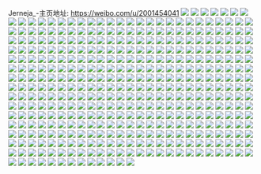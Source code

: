 Jerneja_-主页地址: https://weibo.com/u/2001454041 
![](https://wx4.sinaimg.cn/mw2000/774bc3d9ly1h9f8tj10oyj23402c0kjn.jpg) 
![](https://wx4.sinaimg.cn/mw2000/774bc3d9ly1h9f8tzuk3oj23402c04qs.jpg) 
![](https://wx4.sinaimg.cn/mw2000/774bc3d9ly1h9f8ua0pnjj23402c0qv7.jpg) 
![](https://wx4.sinaimg.cn/mw2000/774bc3d9ly1h9f8tk0y53j212b15stt7.jpg) 
![](https://wx4.sinaimg.cn/mw2000/774bc3d9ly1h9f8w04ovdj213k0t9ah8.jpg) 
![](https://wx4.sinaimg.cn/mw2000/774bc3d9ly1h9f8tp285xj23402c0qv8.jpg) 
![](https://wx4.sinaimg.cn/mw2000/774bc3d9ly1h9f8tufckfj23402c0npe.jpg) 
![](https://wx4.sinaimg.cn/mw2000/774bc3d9ly1h9f8tjkdthj214n0wyas1.jpg) 
![](https://wx4.sinaimg.cn/mw2000/774bc3d9ly1h9f8xfj6clj21js2hl1ky.jpg) 
![](https://wx4.sinaimg.cn/mw2000/774bc3d9ly1h9bty1z6tmj20zk0k0dlw.jpg) 
![](https://wx4.sinaimg.cn/mw2000/774bc3d9ly1h81aei0znbj20k00f0dhd.jpg) 
![](https://wx4.sinaimg.cn/mw2000/774bc3d9ly1h7z1i9858kj22dr36cqpk.jpg) 
![](https://wx4.sinaimg.cn/mw2000/774bc3d9ly1h7iv5nz5vnj22d929lkjl.jpg) 
![](https://wx4.sinaimg.cn/mw2000/774bc3d9ly1h7iv5p2edej22dc2dk4qq.jpg) 
![](https://wx4.sinaimg.cn/mw2000/774bc3d9ly1h7iv7j9u90j21hc0u0qk5.jpg) 
![](https://wx4.sinaimg.cn/mw2000/774bc3d9ly1h6qokzy150j20lg0ewq32.jpg) 
![](https://wx4.sinaimg.cn/mw2000/774bc3d9ly1h6qola7tqhj20tw19g769.jpg) 
![](https://wx4.sinaimg.cn/mw2000/774bc3d9ly1h6r52q4kakj20zk0k0tdk.jpg) 
![](https://wx4.sinaimg.cn/mw2000/774bc3d9ly1h5vofhxn45j20wi17ctgp.jpg) 
![](https://wx4.sinaimg.cn/mw2000/774bc3d9ly1h5vofhkfxkj20wi17c7fb.jpg) 
![](https://wx4.sinaimg.cn/mw2000/774bc3d9ly1h4lr8374vbj22ps1j0aur.jpg) 
![](https://wx4.sinaimg.cn/mw2000/774bc3d9ly1h49secj7o8j22c03404qq.jpg) 
![](https://wx4.sinaimg.cn/mw2000/774bc3d9ly1h49sept05jj212r0o2dq5.jpg) 
![](https://wx4.sinaimg.cn/mw2000/774bc3d9ly1h49seo8ofcj23401udx6q.jpg) 
![](https://wx4.sinaimg.cn/mw2000/774bc3d9ly1h3ph5hc8foj20u00xrq96.jpg) 
![](https://wx4.sinaimg.cn/mw2000/774bc3d9ly1h3ph5f4j93j21400u0ahc.jpg) 
![](https://wx4.sinaimg.cn/mw2000/774bc3d9ly1h37teo6pf0j22c02c0x6r.jpg) 
![](https://wx4.sinaimg.cn/mw2000/774bc3d9ly1h37tep57l5j22c0340x6q.jpg) 
![](https://wx4.sinaimg.cn/mw2000/774bc3d9ly1h37temr6w7j22c03407wj.jpg) 
![](https://wx4.sinaimg.cn/mw2000/774bc3d9ly1h31agnrh8qj20mi0prdpj.jpg) 
![](https://wx4.sinaimg.cn/mw2000/774bc3d9ly1h31agj18aqj20v60qctlh.jpg) 
![](https://wx4.sinaimg.cn/mw2000/774bc3d9ly1h31agsb6rhj20mb0qkaj0.jpg) 
![](https://wx4.sinaimg.cn/mw2000/774bc3d9ly1h2s27mzmsvj21390u010m.jpg) 
![](https://wx4.sinaimg.cn/mw2000/774bc3d9ly1h2s27luhvvj20u01hbdvx.jpg) 
![](https://wx4.sinaimg.cn/mw2000/774bc3d9ly1h2kwjk1koij21hc0u0qm5.jpg) 
![](https://wx4.sinaimg.cn/mw2000/774bc3d9ly1h2kwjiwin3j23342bchdu.jpg) 
![](https://wx4.sinaimg.cn/mw2000/774bc3d9ly1h2gyon82jcj20u01sydk0.jpg) 
![](https://wx4.sinaimg.cn/mw2000/774bc3d9ly1h2f75w0asxj220d1fpe3f.jpg) 
![](https://wx4.sinaimg.cn/mw2000/774bc3d9ly1h273g79bskj21400u0wl1.jpg) 
![](https://wx4.sinaimg.cn/mw2000/774bc3d9ly1h273g8ejvhj21400u0aip.jpg) 
![](https://wx4.sinaimg.cn/mw2000/774bc3d9ly1h26slb6hsoj22c0340hdw.jpg) 
![](https://wx4.sinaimg.cn/mw2000/774bc3d9ly1h26slef6h5j22c0340x6p.jpg) 
![](https://wx4.sinaimg.cn/mw2000/774bc3d9ly1h21xe7l46kj21400u0aha.jpg) 
![](https://wx4.sinaimg.cn/mw2000/774bc3d9ly1h21xe71g0gj20u0140n3l.jpg) 
![](https://wx4.sinaimg.cn/mw2000/774bc3d9ly1h1vm5angjij211q0z8wu2.jpg) 
![](https://wx4.sinaimg.cn/mw2000/774bc3d9ly1h1vm5mabmsj23402c0hdv.jpg) 
![](https://wx4.sinaimg.cn/mw2000/774bc3d9ly1h1vm5b8dwkj20j00qhq7e.jpg) 
![](https://wx4.sinaimg.cn/mw2000/774bc3d9ly1h1s45gfl7tj21400u0tgi.jpg) 
![](https://wx4.sinaimg.cn/mw2000/774bc3d9ly1h1s45f8p4zj21400u0ai2.jpg) 
![](https://wx4.sinaimg.cn/mw2000/774bc3d9ly1h1s45c39czj20u0140tif.jpg) 
![](https://wx4.sinaimg.cn/mw2000/774bc3d9ly1h1s45dnlobj20u00wmjzy.jpg) 
![](https://wx4.sinaimg.cn/mw2000/774bc3d9ly1h1s4b4myhbj20u0140wmv.jpg) 
![](https://wx4.sinaimg.cn/mw2000/774bc3d9ly1h1s45xny11j21400u0dok.jpg) 
![](https://wx4.sinaimg.cn/mw2000/774bc3d9ly1h1s49nulmej21400u047a.jpg) 
![](https://wx4.sinaimg.cn/mw2000/774bc3d9ly1h1knl5b3jcj23402c0npe.jpg) 
![](https://wx4.sinaimg.cn/mw2000/774bc3d9ly1h1knl7yba2j23402c0e84.jpg) 
![](https://wx4.sinaimg.cn/mw2000/774bc3d9ly1h1knkzap2pj23402c0b2b.jpg) 
![](https://wx4.sinaimg.cn/mw2000/774bc3d9ly1h1knlbogmgj23402c07wi.jpg) 
![](https://wx4.sinaimg.cn/mw2000/774bc3d9ly1h1knl3fmaxj23402c0npf.jpg) 
![](https://wx4.sinaimg.cn/mw2000/774bc3d9ly1h1knl1bt90j22c02c01ky.jpg) 
![](https://wx4.sinaimg.cn/mw2000/774bc3d9ly1h1knkubyydj22c03404qq.jpg) 
![](https://wx4.sinaimg.cn/mw2000/774bc3d9ly1h1bvj7o3uuj212q10ttla.jpg) 
![](https://wx4.sinaimg.cn/mw2000/774bc3d9ly1h1bvjzjn77j22c03401ky.jpg) 
![](https://wx4.sinaimg.cn/mw2000/774bc3d9ly1h18ib4gy2vj22c03404qr.jpg) 
![](https://wx4.sinaimg.cn/mw2000/774bc3d9ly1h18iawesuoj23402c01l0.jpg) 
![](https://wx4.sinaimg.cn/mw2000/774bc3d9ly1h18ib8v2apj23402c04qr.jpg) 
![](https://wx4.sinaimg.cn/mw2000/774bc3d9ly1h18ib72dxaj22c0340b2a.jpg) 
![](https://wx4.sinaimg.cn/mw2000/774bc3d9ly1h18ib0vqe6j20tz0miap0.jpg) 
![](https://wx4.sinaimg.cn/mw2000/774bc3d9ly1h14ge4r3bcj22c0340qv6.jpg) 
![](https://wx4.sinaimg.cn/mw2000/774bc3d9ly1h14ge3s9sfj20u0140an6.jpg) 
![](https://wx4.sinaimg.cn/mw2000/774bc3d9ly1h0z1grtvpzj20u01400tt.jpg) 
![](https://wx4.sinaimg.cn/mw2000/774bc3d9ly1h0wq74ac6wj23402c0u0z.jpg) 
![](https://wx4.sinaimg.cn/mw2000/774bc3d9ly1h0wq7f8f3dj23402c0u10.jpg) 
![](https://wx4.sinaimg.cn/mw2000/774bc3d9ly1h0wq750elfj23402c0b29.jpg) 
![](https://wx4.sinaimg.cn/mw2000/774bc3d9ly1h0wq75nuwnj23402c07wh.jpg) 
![](https://wx4.sinaimg.cn/mw2000/774bc3d9ly1h0glfj94zyj20u40r20x0.jpg) 
![](https://wx4.sinaimg.cn/mw2000/774bc3d9ly1h0glgnolsmj20si0qhjv0.jpg) 
![](https://wx4.sinaimg.cn/mw2000/774bc3d9ly1h0glfjwwazj20u0140dmc.jpg) 
![](https://wx4.sinaimg.cn/mw2000/774bc3d9ly1h0c0pufq53j20tz0mi77b.jpg) 
![](https://wx4.sinaimg.cn/mw2000/774bc3d9ly1h09fgvbr61j23402c0x6p.jpg) 
![](https://wx4.sinaimg.cn/mw2000/774bc3d9ly1h09fki2k6hj213u0qvk3z.jpg) 
![](https://wx4.sinaimg.cn/mw2000/774bc3d9ly1h09fh1i45gj21hc0u0wrr.jpg) 
![](https://wx4.sinaimg.cn/mw2000/774bc3d9ly1h02pe2zpb2j213u0s6tff.jpg) 
![](https://wx4.sinaimg.cn/mw2000/774bc3d9ly1gzpiqciiffj22wm26g1kz.jpg) 
![](https://wx4.sinaimg.cn/mw2000/774bc3d9ly1gzpiqbdlbuj23402c01l0.jpg) 
![](https://wx4.sinaimg.cn/mw2000/774bc3d9ly1gzlkb3y6npj22c0391hdv.jpg) 
![](https://wx4.sinaimg.cn/mw2000/774bc3d9ly1gzk7atwnrdj20u0140dn1.jpg) 
![](https://wx4.sinaimg.cn/mw2000/774bc3d9ly1gzk7arv3zaj20u01407c1.jpg) 
![](https://wx4.sinaimg.cn/mw2000/774bc3d9ly1gzk7apj8ukj20u0140dox.jpg) 
![](https://wx4.sinaimg.cn/mw2000/774bc3d9ly1gz2yh25x2oj21901o01ad.jpg) 
![](https://wx4.sinaimg.cn/mw2000/774bc3d9ly1gyts6zo007j20u013yjyg.jpg) 
![](https://wx4.sinaimg.cn/mw2000/774bc3d9ly1gyts78nesxj20u00zvwjl.jpg) 
![](https://wx4.sinaimg.cn/mw2000/774bc3d9ly1gyp3h5ntk5j20zq0zjqkg.jpg) 
![](https://wx4.sinaimg.cn/mw2000/774bc3d9ly1gyp3h537e9j22c035xb2b.jpg) 
![](https://wx4.sinaimg.cn/mw2000/774bc3d9ly1gygt57b13tj23402c0hdw.jpg) 
![](https://wx4.sinaimg.cn/mw2000/774bc3d9ly1gygt4zs9asj23402c0x6r.jpg) 
![](https://wx4.sinaimg.cn/mw2000/774bc3d9ly1gygvq6suzhj22c0340b2c.jpg) 
![](https://wx4.sinaimg.cn/mw2000/774bc3d9ly1gygvqppvh2j20zk0k0wnb.jpg) 
![](https://wx4.sinaimg.cn/mw2000/774bc3d9ly1gygvp73isyj224o2bze82.jpg) 
![](https://wx4.sinaimg.cn/mw2000/774bc3d9ly1gygvqogaegj23402c0npg.jpg) 
![](https://wx4.sinaimg.cn/mw2000/774bc3d9ly1gygw1yk20fj22bk35s7wj.jpg) 
![](https://wx4.sinaimg.cn/mw2000/774bc3d9ly1gygw2361gdj23402c01ky.jpg) 
![](https://wx4.sinaimg.cn/mw2000/774bc3d9ly1gygw29abygj23402c07wi.jpg) 
![](https://wx4.sinaimg.cn/mw2000/774bc3d9ly1gycc7g1ocpj20tx0ti13v.jpg) 
![](https://wx4.sinaimg.cn/mw2000/774bc3d9ly1gycc7j9k2uj22702chqv6.jpg) 
![](https://wx4.sinaimg.cn/mw2000/774bc3d9ly1gycc7njoqij23402c0hdv.jpg) 
![](https://wx4.sinaimg.cn/mw2000/774bc3d9ly1gycc7vlsd6j23402c0b2b.jpg) 
![](https://wx4.sinaimg.cn/mw2000/774bc3d9ly1gycc81e94dj23402c0qv8.jpg) 
![](https://wx4.sinaimg.cn/mw2000/774bc3d9ly1gycc8hrc0mj23402c01ky.jpg) 
![](https://wx4.sinaimg.cn/mw2000/774bc3d9ly1gy48l55b28j23402c0qv6.jpg) 
![](https://wx4.sinaimg.cn/mw2000/774bc3d9ly1gy48l6vhvsj23402c04qr.jpg) 
![](https://wx4.sinaimg.cn/mw2000/774bc3d9ly1gy48l8cwmsj23402c0hdv.jpg) 
![](https://wx4.sinaimg.cn/mw2000/774bc3d9ly1gy48ovk3r2j23402c0x6q.jpg) 
![](https://wx4.sinaimg.cn/mw2000/774bc3d9ly1gy48l3wvc0j22c0340b2e.jpg) 
![](https://wx4.sinaimg.cn/mw2000/774bc3d9ly1gy48njapgmj23402c01kz.jpg) 
![](https://wx4.sinaimg.cn/mw2000/774bc3d9ly1gy48nfpx44j22531lx4qp.jpg) 
![](https://wx4.sinaimg.cn/mw2000/774bc3d9ly1gy48l2270jj23402c04qu.jpg) 
![](https://wx4.sinaimg.cn/mw2000/774bc3d9ly1gxw7l4zuuwj21400u07a3.jpg) 
![](https://wx4.sinaimg.cn/mw2000/774bc3d9ly1gxw7l5tmycj21400u0qc3.jpg) 
![](https://wx4.sinaimg.cn/mw2000/774bc3d9ly1gxw7l4kdq7j21400u0gsa.jpg) 
![](https://wx4.sinaimg.cn/mw2000/774bc3d9ly1gxw7tg3812j21400u0jzi.jpg) 
![](https://wx4.sinaimg.cn/mw2000/774bc3d9ly1gxtj32u5ahj212k0u0789.jpg) 
![](https://wx4.sinaimg.cn/mw2000/774bc3d9ly1gxtj32l74uj211o0n3juh.jpg) 
![](https://wx4.sinaimg.cn/mw2000/774bc3d9ly1gxp93f6zgjj21g31m2ngk.jpg) 
![](https://wx4.sinaimg.cn/mw2000/774bc3d9ly1gxetmz1w02j212n0u0ai7.jpg) 
![](https://wx4.sinaimg.cn/mw2000/774bc3d9ly1gxetq0kn39j20u00x4q8w.jpg) 
![](https://wx4.sinaimg.cn/mw2000/774bc3d9ly1gxef3e5rwkj20u00ykjyc.jpg) 
![](https://wx4.sinaimg.cn/mw2000/774bc3d9ly1gxef3c6nepj21hd0u0n4z.jpg) 
![](https://wx4.sinaimg.cn/mw2000/774bc3d9ly1gxef5kndz6j21400u0jwe.jpg) 
![](https://wx4.sinaimg.cn/mw2000/774bc3d9ly1gxef5k1p2kj21400u00xx.jpg) 
![](https://wx4.sinaimg.cn/mw2000/774bc3d9ly1gxdkvpwj11j23402c0hdu.jpg) 
![](https://wx4.sinaimg.cn/mw2000/774bc3d9ly1gxdl5gru39j21p711k16b.jpg) 
![](https://wx4.sinaimg.cn/mw2000/774bc3d9ly1gxdl5lbswzj21jd0zlnad.jpg) 
![](https://wx4.sinaimg.cn/mw2000/774bc3d9ly1gxdkte4c2zj211113cq8x.jpg) 
![](https://wx4.sinaimg.cn/mw2000/774bc3d9ly1gxdktebxb6j20ty0fu0ud.jpg) 
![](https://wx4.sinaimg.cn/mw2000/774bc3d9ly1gxdl1pi2s3j20iq0fnach.jpg) 
![](https://wx4.sinaimg.cn/mw2000/774bc3d9ly1gxch1s942ij226c2h5b2a.jpg) 
![](https://wx4.sinaimg.cn/mw2000/774bc3d9ly1gwzmmkv0b0j23402c0kjn.jpg) 
![](https://wx4.sinaimg.cn/mw2000/774bc3d9ly1gwzmms63j1j23402c01l0.jpg) 
![](https://wx4.sinaimg.cn/mw2000/774bc3d9ly1gwzmjbbdjwj22dc1s74qp.jpg) 
![](https://wx4.sinaimg.cn/mw2000/774bc3d9ly1gwzmjceatsj226l1qt1kx.jpg) 
![](https://wx4.sinaimg.cn/mw2000/774bc3d9ly1gwo53c2qhlj20fl0jpaeg.jpg) 
![](https://wx4.sinaimg.cn/mw2000/774bc3d9ly1gwo53fs8s7j22c03401kz.jpg) 
![](https://wx4.sinaimg.cn/mw2000/774bc3d9ly1gwo54v9ehsj213u0s1ai6.jpg) 
![](https://wx4.sinaimg.cn/mw2000/774bc3d9ly1gwo56wujx5j20se0pywm6.jpg) 
![](https://wx4.sinaimg.cn/mw2000/774bc3d9ly1gw8smj1ykjj23402c0kjm.jpg) 
![](https://wx4.sinaimg.cn/mw2000/774bc3d9ly1gw8smfu0v5j23402c0u0y.jpg) 
![](https://wx4.sinaimg.cn/mw2000/774bc3d9ly1gw5fxjzp7jj23402c07wk.jpg) 
![](https://wx4.sinaimg.cn/mw2000/774bc3d9ly1gw5g2nedndj20vs0ti14b.jpg) 
![](https://wx4.sinaimg.cn/mw2000/774bc3d9ly1gw5fxgl12fj23402c0e83.jpg) 
![](https://wx4.sinaimg.cn/mw2000/774bc3d9ly1gw5g37yjo7j23402c0x6r.jpg) 
![](https://wx4.sinaimg.cn/mw2000/774bc3d9ly1gw4hz8e1zrj21400u0qcx.jpg) 
![](https://wx4.sinaimg.cn/mw2000/774bc3d9ly1gw4hz67ejqj21400u012f.jpg) 
![](https://wx4.sinaimg.cn/mw2000/774bc3d9ly1gw4hzvba3ij20ux0u047i.jpg) 
![](https://wx4.sinaimg.cn/mw2000/774bc3d9ly1gw4hz6soyvj20u00u0adx.jpg) 
![](https://wx4.sinaimg.cn/mw2000/774bc3d9ly1gw2cppe3bdj23402c0hdv.jpg) 
![](https://wx4.sinaimg.cn/mw2000/002brTCNly1gvgc53jnftj61400u047402.jpg) 
![](https://wx4.sinaimg.cn/mw2000/002brTCNly1gvgc5403hkj61400u07ej02.jpg) 
![](https://wx4.sinaimg.cn/mw2000/002brTCNly1gvgc5vugdjj61400u0gzs02.jpg) 
![](https://wx4.sinaimg.cn/mw2000/002brTCNly1gvgcb54jc4j60u01szdku02.jpg) 
![](https://wx4.sinaimg.cn/mw2000/002brTCNly1gvgcbawkb9j60u01sz42u02.jpg) 
![](https://wx4.sinaimg.cn/mw2000/002brTCNly1gvdxlkhz3rj60u062au0x02.jpg) 
![](https://wx4.sinaimg.cn/mw2000/002brTCNly1gvdxo9yqrej60zk0k0gq302.jpg) 
![](https://wx4.sinaimg.cn/mw2000/002brTCNly1gv2ckll57jj61hc0u07h502.jpg) 
![](https://wx4.sinaimg.cn/mw2000/002brTCNly1gv2cklzz6qj61hc0u0k5702.jpg) 
![](https://wx4.sinaimg.cn/mw2000/774bc3d9ly1gv03z5ow10j211f0u0n5l.jpg) 
![](https://wx4.sinaimg.cn/mw2000/002brTCNly1gv03z2kf18j60yf0u049p02.jpg) 
![](https://wx4.sinaimg.cn/mw2000/002brTCNly1gv03z463daj60fd0ek40p02.jpg) 
![](https://wx4.sinaimg.cn/mw2000/002brTCNly1gv03yzlfjfj60l00fztby02.jpg) 
![](https://wx4.sinaimg.cn/mw2000/002brTCNly1guob49otx3j619n0u0gu402.jpg) 
![](https://wx4.sinaimg.cn/mw2000/002brTCNly1gubjigs80zj60u01wkn9502.jpg) 
![](https://wx4.sinaimg.cn/mw2000/002brTCNly1gubjiic9k4j60u017yqc902.jpg) 
![](https://wx4.sinaimg.cn/mw2000/002brTCNly1gtt0r2eg7dj61400u0qal02.jpg) 
![](https://wx4.sinaimg.cn/mw2000/002brTCNly1gtt0rw5qnzj60u00qqmyp02.jpg) 
![](https://wx4.sinaimg.cn/mw2000/002brTCNly1gtpzntt3wdj60u00u0qfp02.jpg) 
![](https://wx4.sinaimg.cn/mw2000/002brTCNly1gtm6f65ocmj61400u0tg902.jpg) 
![](https://wx4.sinaimg.cn/mw2000/002brTCNly1gtm6qaegmmj60er0g9q4902.jpg) 
![](https://wx4.sinaimg.cn/mw2000/002brTCNly1gtm6mf8wykj60u01407ad02.jpg) 
![](https://wx4.sinaimg.cn/mw2000/774bc3d9ly1gtbqplwv7zj213y0u0wod.jpg) 
![](https://wx4.sinaimg.cn/mw2000/774bc3d9ly1gtbqpkjoboj213y0u0k0g.jpg) 
![](https://wx4.sinaimg.cn/mw2000/774bc3d9ly1gtbqpmpryuj21400u07bd.jpg) 
![](https://wx4.sinaimg.cn/mw2000/774bc3d9ly1gtbqpngo1tj20u0140dm3.jpg) 
![](https://wx4.sinaimg.cn/mw2000/774bc3d9ly1gtbqqm501vj20u0140tf5.jpg) 
![](https://wx4.sinaimg.cn/mw2000/774bc3d9ly1gtbqtulgarj21400u0469.jpg) 
![](https://wx4.sinaimg.cn/mw2000/774bc3d9ly1gswqj17v0pj21hc0u0aie.jpg) 
![](https://wx4.sinaimg.cn/mw2000/774bc3d9ly1gsvoewe71ej213v0u0ter.jpg) 
![](https://wx4.sinaimg.cn/mw2000/774bc3d9ly1gsuivjfxtbj20u0140jxi.jpg) 
![](https://wx4.sinaimg.cn/mw2000/774bc3d9ly1gsuivjqezwj20u112k7bu.jpg) 
![](https://wx4.sinaimg.cn/mw2000/774bc3d9ly1gsuivk03zuj21400u00zp.jpg) 
![](https://wx4.sinaimg.cn/mw2000/774bc3d9ly1gsuivkjay4j20u013yjyp.jpg) 
![](https://wx4.sinaimg.cn/mw2000/774bc3d9ly1gsuivj5twij20u013ytgm.jpg) 
![](https://wx4.sinaimg.cn/mw2000/774bc3d9ly1gsuiwug4jyj21400u0wil.jpg) 
![](https://wx4.sinaimg.cn/mw2000/002brTCNly1gsuivkznw0j61hc0u0gvr02.jpg) 
![](https://wx4.sinaimg.cn/mw2000/774bc3d9ly1gsuivlhlk0j21hc0u07dw.jpg) 
![](https://wx4.sinaimg.cn/mw2000/774bc3d9ly1gsuixab0ehj20u00u0784.jpg) 
![](https://wx4.sinaimg.cn/mw2000/774bc3d9ly1gsf5jldmpij20u01407e0.jpg) 
![](https://wx4.sinaimg.cn/mw2000/774bc3d9ly1gsf5jkssi8j20u0140n70.jpg) 
![](https://wx4.sinaimg.cn/mw2000/774bc3d9ly1gsddkpmuj2j213y0u0qdh.jpg) 
![](https://wx4.sinaimg.cn/mw2000/774bc3d9ly1gsddqxq71zj213y0u0dpb.jpg) 
![](https://wx4.sinaimg.cn/mw2000/774bc3d9ly1gsddkshiyzj21400u04bf.jpg) 
![](https://wx4.sinaimg.cn/mw2000/002brTCNly1gsddkpwabtj613y0u0ajd02.jpg) 
![](https://wx4.sinaimg.cn/mw2000/774bc3d9ly1gsddkq7byjj213y0u0n7d.jpg) 
![](https://wx4.sinaimg.cn/mw2000/774bc3d9ly1gsddkqquhkj21400u0q87.jpg) 
![](https://wx4.sinaimg.cn/mw2000/002brTCNly1gs6e11j280j61ai0u04a302.jpg) 
![](https://wx4.sinaimg.cn/mw2000/774bc3d9ly1gs57o5b5b4j21400u0gts.jpg) 
![](https://wx4.sinaimg.cn/mw2000/774bc3d9ly1gs57o664jhj21400u010m.jpg) 
![](https://wx4.sinaimg.cn/mw2000/774bc3d9ly1gs57o6i8ffj21700u0tfi.jpg) 
![](https://wx4.sinaimg.cn/mw2000/774bc3d9ly1grx6p1ikjwj213y0u047a.jpg) 
![](https://wx4.sinaimg.cn/mw2000/774bc3d9ly1grx6p2p718j21400u0128.jpg) 
![](https://wx4.sinaimg.cn/mw2000/774bc3d9ly1grx6p289bqj21400u00zu.jpg) 
![](https://wx4.sinaimg.cn/mw2000/774bc3d9ly1grq5b8qbjvj20u01400z7.jpg) 
![](https://wx4.sinaimg.cn/mw2000/774bc3d9ly1gri2w63oocj21400u0jz4.jpg) 
![](https://wx4.sinaimg.cn/mw2000/774bc3d9ly1gri371idsyj21400u0k35.jpg) 
![](https://wx4.sinaimg.cn/mw2000/774bc3d9ly1gri325u6tlj21400u0q83.jpg) 
![](https://wx4.sinaimg.cn/mw2000/774bc3d9ly1gri38eu9hfj21400u0gs6.jpg) 
![](https://wx4.sinaimg.cn/mw2000/774bc3d9ly1grgwpz9zl8j20u00u0thl.jpg) 
![](https://wx4.sinaimg.cn/mw2000/002brTCNly1grgwqbsmsfj60u01sz1l302.jpg) 
![](https://wx4.sinaimg.cn/mw2000/774bc3d9ly1grgwq5rmqcj20u01sz1l3.jpg) 
![](https://wx4.sinaimg.cn/mw2000/774bc3d9ly1grgwpzmdptj20c109idgx.jpg) 
![](https://wx4.sinaimg.cn/mw2000/774bc3d9ly1grgwpy6tytj21400u04ek.jpg) 
![](https://wx4.sinaimg.cn/mw2000/774bc3d9ly1gr47us3fzpj23402c07wh.jpg) 
![](https://wx4.sinaimg.cn/mw2000/774bc3d9ly1gr47uqrw1vj23402c0apy.jpg) 
![](https://wx4.sinaimg.cn/mw2000/774bc3d9ly1gr47zeydc4j23402c07wh.jpg) 
![](https://wx4.sinaimg.cn/mw2000/774bc3d9ly1gr1c88a42bj22c03407wi.jpg) 
![](https://wx4.sinaimg.cn/mw2000/774bc3d9ly1gr1c8whi53j20uf0xgdo4.jpg) 
![](https://wx4.sinaimg.cn/mw2000/002brTCNly1gr1ccjzxd0j60u00t8nl002.jpg) 
![](https://wx4.sinaimg.cn/mw2000/774bc3d9ly1gqrcm6sndsj23402c0hdt.jpg) 
![](https://wx4.sinaimg.cn/mw2000/774bc3d9ly1gqfuomqn9nj22yo1o0hdu.jpg) 
![](https://wx4.sinaimg.cn/mw2000/774bc3d9ly1gqfuolqyj9j22yo1o0hdu.jpg) 
![](https://wx4.sinaimg.cn/mw2000/774bc3d9ly1gq7ucg7a4xj21400u0gtw.jpg) 
![](https://wx4.sinaimg.cn/mw2000/774bc3d9ly1gq7uche4okj21400u0wl2.jpg) 
![](https://wx4.sinaimg.cn/mw2000/774bc3d9ly1gq7ucgkrcnj21400u0gtl.jpg) 
![](https://wx4.sinaimg.cn/mw2000/774bc3d9ly1gq5lo9atzqj22ds1sghdt.jpg) 
![](https://wx4.sinaimg.cn/mw2000/774bc3d9ly1gq5loagoj2j23402c0199.jpg) 
![](https://wx4.sinaimg.cn/mw2000/774bc3d9ly1gq5lo5747pj20u00u0mzr.jpg) 
![](https://wx4.sinaimg.cn/mw2000/774bc3d9ly1gq5lo7d62bj22c02c07wh.jpg) 
![](https://wx4.sinaimg.cn/mw2000/774bc3d9ly1gq5lof8ehyj22c02c0h6s.jpg) 
![](https://wx4.sinaimg.cn/mw2000/774bc3d9ly1gq5lohbtv5j22c01gme81.jpg) 
![](https://wx4.sinaimg.cn/mw2000/774bc3d9ly1gq1jju4cdlj22yo1o0e81.jpg) 
![](https://wx4.sinaimg.cn/mw2000/774bc3d9ly1gq1jjus5oxj22yo1o07wh.jpg) 
![](https://wx4.sinaimg.cn/mw2000/774bc3d9ly1gq1jk2q9maj22yo1o0e81.jpg) 
![](https://wx4.sinaimg.cn/mw2000/774bc3d9ly1gpo95nbitxj23402c0qv6.jpg) 
![](https://wx4.sinaimg.cn/mw2000/774bc3d9ly1gpo95t1eqgj23402c04pc.jpg) 
![](https://wx4.sinaimg.cn/mw2000/774bc3d9ly1gpo9aqvcdhj23402c0u0y.jpg) 
![](https://wx4.sinaimg.cn/mw2000/774bc3d9ly1gpo96uhya0j21100tvh43.jpg) 
![](https://wx4.sinaimg.cn/mw2000/774bc3d9ly1gpo96tbcgvj23402c01kx.jpg) 
![](https://wx4.sinaimg.cn/mw2000/774bc3d9ly1gpo96vbrkwj23402c0atu.jpg) 
![](https://wx4.sinaimg.cn/mw2000/774bc3d9ly1gpo96wfsioj22ds1sge4f.jpg) 
![](https://wx4.sinaimg.cn/mw2000/774bc3d9ly1gpo9cop1zij203n02qt8k.jpg) 
![](https://wx4.sinaimg.cn/mw2000/774bc3d9ly1gpjoovlq7bj20u00u07m9.jpg) 
![](https://wx4.sinaimg.cn/mw2000/774bc3d9ly1gpcfokccjtj20zr0pdng6.jpg) 
![](https://wx4.sinaimg.cn/mw2000/774bc3d9ly1gp9aya4a7cj23402c0qvh.jpg) 
![](https://wx4.sinaimg.cn/mw2000/774bc3d9ly1gp9azbp5asj20mf0tfnlq.jpg) 
![](https://wx4.sinaimg.cn/mw2000/774bc3d9ly1gp9b1cs22pj213u0gf1kx.jpg) 
![](https://wx4.sinaimg.cn/mw2000/774bc3d9ly1gp6uxebcm5j223y2ksb29.jpg) 
![](https://wx4.sinaimg.cn/mw2000/774bc3d9ly1gp6uxh7ze1j235s2dcnpd.jpg) 
![](https://wx4.sinaimg.cn/mw2000/774bc3d9ly1gp6uxhnv3xj209v0amq3r.jpg) 
![](https://wx4.sinaimg.cn/mw2000/774bc3d9ly1gp3d8fdhwgj20rn0qd7oq.jpg) 
![](https://wx4.sinaimg.cn/mw2000/774bc3d9ly1gp27a0mgowj22c02c0h2h.jpg) 
![](https://wx4.sinaimg.cn/mw2000/774bc3d9ly1gp27a3rlgoj21vd2ij4qq.jpg) 
![](https://wx4.sinaimg.cn/mw2000/774bc3d9ly1gp27a55tstj224o2je1ky.jpg) 
![](https://wx4.sinaimg.cn/mw2000/774bc3d9ly1gp27a7wkotj22c02c04im.jpg) 
![](https://wx4.sinaimg.cn/mw2000/774bc3d9ly1gp27a1zt7ij22c02c0tyd.jpg) 
![](https://wx4.sinaimg.cn/mw2000/774bc3d9ly1gp27bqugo5j21xs1xs1gm.jpg) 
![](https://wx4.sinaimg.cn/mw2000/774bc3d9ly1gp27a6wqekj23402c07wi.jpg) 
![](https://wx4.sinaimg.cn/mw2000/774bc3d9ly1gp27a9l31cj23402c0kjl.jpg) 
![](https://wx4.sinaimg.cn/mw2000/774bc3d9ly1gp27ac28cij23402c0kjl.jpg) 
![](https://wx4.sinaimg.cn/mw2000/774bc3d9ly1goinre48crj22yo1o0kjm.jpg) 
![](https://wx4.sinaimg.cn/mw2000/774bc3d9ly1goinrciry8j20rs0r1n86.jpg) 
![](https://wx4.sinaimg.cn/mw2000/774bc3d9ly1goinreogcpj21400u0ju4.jpg) 
![](https://wx4.sinaimg.cn/mw2000/774bc3d9ly1gof5lt82u5j22c0340kjl.jpg) 
![](https://wx4.sinaimg.cn/mw2000/774bc3d9gy1go2fuqrua8j20rs10hnav.jpg) 
![](https://wx4.sinaimg.cn/mw2000/774bc3d9gy1go2fupszchj21jw1bde81.jpg) 
![](https://wx4.sinaimg.cn/mw2000/774bc3d9gy1go2furdn9cj20rs1qhtvj.jpg) 
![](https://wx4.sinaimg.cn/mw2000/774bc3d9ly1gnxdgyus0rj20rs0vaqeh.jpg) 
![](https://wx4.sinaimg.cn/mw2000/774bc3d9ly1gnbfof9yrmj20rs0va7bb.jpg) 
![](https://wx4.sinaimg.cn/mw2000/774bc3d9ly1gm2ik4el1yj20u0140k1s.jpg) 
![](https://wx4.sinaimg.cn/mw2000/774bc3d9ly1gm2ik3rhaij20u10u0wkk.jpg) 
![](https://wx4.sinaimg.cn/mw2000/774bc3d9ly1gm2ik57mx1j20rs15nwqb.jpg) 
![](https://wx4.sinaimg.cn/mw2000/774bc3d9ly1gm2ik5wgh1j20u0140dpl.jpg) 
![](https://wx4.sinaimg.cn/mw2000/774bc3d9ly1gm2ik36yolj20rs1asdtm.jpg) 
![](https://wx4.sinaimg.cn/mw2000/774bc3d9ly1gm2ik26oapj20u0140n77.jpg) 
![](https://wx4.sinaimg.cn/mw2000/774bc3d9ly1gl50eurm1lj21w72bze81.jpg) 
![](https://wx4.sinaimg.cn/mw2000/774bc3d9ly1gkx1ktx8x7j22801o0npd.jpg) 
![](https://wx4.sinaimg.cn/mw2000/774bc3d9ly1gkx1kytv1ij22c0340b2a.jpg) 
![](https://wx4.sinaimg.cn/mw2000/774bc3d9ly1gk8vcxfpfvj22yo1o0kjl.jpg) 
![](https://wx4.sinaimg.cn/mw2000/774bc3d9ly1gk8vcun7u8j22c0340hdu.jpg) 
![](https://wx4.sinaimg.cn/mw2000/774bc3d9ly1gjkejrgfa2j21400u0q50.jpg) 
![](https://wx4.sinaimg.cn/mw2000/774bc3d9ly1gjjhp3n9s9j20rs1awqoy.jpg) 
![](https://wx4.sinaimg.cn/mw2000/774bc3d9ly1gjjhp38oy4j21840wtwlo.jpg) 
![](https://wx4.sinaimg.cn/mw2000/774bc3d9ly1gjjhp4q0iej22c02c07wh.jpg) 
![](https://wx4.sinaimg.cn/mw2000/774bc3d9ly1gjep00jjjjj20v91vm1kx.jpg) 
![](https://wx4.sinaimg.cn/mw2000/774bc3d9ly1gjcivv4p73j20u013z15d.jpg) 
![](https://wx4.sinaimg.cn/mw2000/774bc3d9ly1gjcivx9cv9j20u10u0jyc.jpg) 
![](https://wx4.sinaimg.cn/mw2000/774bc3d9ly1gjcivzbpnvj20rs18c14m.jpg) 
![](https://wx4.sinaimg.cn/mw2000/774bc3d9ly1gjcivt0ddjj20u0140gwz.jpg) 
![](https://wx4.sinaimg.cn/mw2000/774bc3d9ly1gjciw13qqlj21400u0k16.jpg) 
![](https://wx4.sinaimg.cn/mw2000/774bc3d9ly1gjciw3ko0wj21400u0gq3.jpg) 
![](https://wx4.sinaimg.cn/mw2000/774bc3d9ly1gjciw4n62mj21hc0u0tlt.jpg) 
![](https://wx4.sinaimg.cn/mw2000/774bc3d9ly1gjcivrkhxtj21hc0u04ck.jpg) 
![](https://wx4.sinaimg.cn/mw2000/774bc3d9ly1gjciw2y25xj21860u1jwv.jpg) 
![](https://wx4.sinaimg.cn/mw2000/774bc3d9ly1ghe41drz2kj20rs15rdwo.jpg) 
![](https://wx4.sinaimg.cn/mw2000/774bc3d9ly1ghe41dbsy4j213y0u0k1t.jpg) 
![](https://wx4.sinaimg.cn/mw2000/774bc3d9ly1ghe41e4vc4j20u0140qge.jpg) 
![](https://wx4.sinaimg.cn/mw2000/774bc3d9ly1ghe41egyfyj213y0u07ft.jpg) 
![](https://wx4.sinaimg.cn/mw2000/774bc3d9ly1ghe41esfvqj20u00q3gr6.jpg) 
![](https://wx4.sinaimg.cn/mw2000/774bc3d9ly1ghe41cbp6wj20u0140wqk.jpg) 
![](https://wx4.sinaimg.cn/mw2000/774bc3d9ly1gh84mi4evoj21ay0qwnbd.jpg) 
![](https://wx4.sinaimg.cn/mw2000/774bc3d9ly1gh84mp5c01j227v27vu0x.jpg) 
![](https://wx4.sinaimg.cn/mw2000/774bc3d9ly1gh84mk2nlcj21ib1ibb21.jpg) 
![](https://wx4.sinaimg.cn/mw2000/774bc3d9ly1gh84mlyx25j23402c0qv5.jpg) 
![](https://wx4.sinaimg.cn/mw2000/774bc3d9ly1gh84mhmvydj22tc1bkqv7.jpg) 
![](https://wx4.sinaimg.cn/mw2000/774bc3d9ly1gh84mnhgbhj22c02c0e81.jpg) 
![](https://wx4.sinaimg.cn/mw2000/774bc3d9ly1gh84o5f856j20ty0mgjv2.jpg) 
![](https://wx4.sinaimg.cn/mw2000/774bc3d9ly1gh84mptgyyj20su0o0teh.jpg) 
![](https://wx4.sinaimg.cn/mw2000/774bc3d9ly1ggpp9luw4kj22c03401ky.jpg) 
![](https://wx4.sinaimg.cn/mw2000/774bc3d9ly1ggpp9o7bdoj23402c0wtg.jpg) 
![](https://wx4.sinaimg.cn/mw2000/774bc3d9ly1ggpp98m3z4j227m27m4qq.jpg) 
![](https://wx4.sinaimg.cn/mw2000/774bc3d9ly1ggppb0cmi4j20u00u00td.jpg) 
![](https://wx4.sinaimg.cn/mw2000/774bc3d9ly1ggpp9g3r5lj21sq2eau0x.jpg) 
![](https://wx4.sinaimg.cn/mw2000/774bc3d9ly1ggppebgt9lj21gd1xub29.jpg) 
![](https://wx4.sinaimg.cn/mw2000/774bc3d9ly1ggkz6eerxzj23402c0x6q.jpg) 
![](https://wx4.sinaimg.cn/mw2000/774bc3d9ly1ggkz6ff8lcj22ds1sghdt.jpg) 
![](https://wx4.sinaimg.cn/mw2000/774bc3d9ly1ggkz9186l8j23402c07wh.jpg) 
![](https://wx4.sinaimg.cn/mw2000/774bc3d9ly1ggkz94u8ubj23402c01ky.jpg) 
![](https://wx4.sinaimg.cn/mw2000/774bc3d9ly1ggkz98naagj22c02c0b29.jpg) 
![](https://wx4.sinaimg.cn/mw2000/774bc3d9ly1ggkzbmyeecj208y08y3yb.jpg) 
![](https://wx4.sinaimg.cn/mw2000/774bc3d9ly1ggkz9z1bmzj22c03404qq.jpg) 
![](https://wx4.sinaimg.cn/mw2000/774bc3d9ly1gfad9k2c2gj21410u1133.jpg) 
![](https://wx4.sinaimg.cn/mw2000/774bc3d9ly1gfad9jisznj20u0140tg8.jpg) 
![](https://wx4.sinaimg.cn/mw2000/774bc3d9ly1gfad9j0ot2j21400u0wkh.jpg) 
![](https://wx4.sinaimg.cn/mw2000/774bc3d9ly1gfad9l1sftj21400u0q8z.jpg) 
![](https://wx4.sinaimg.cn/mw2000/774bc3d9ly1gfad9liszaj20u0140dlr.jpg) 
![](https://wx4.sinaimg.cn/mw2000/774bc3d9ly1gfad9m2cyrj21400u046t.jpg) 
![](https://wx4.sinaimg.cn/mw2000/774bc3d9ly1gfada3vbm0j20u0140q9d.jpg) 
![](https://wx4.sinaimg.cn/mw2000/774bc3d9ly1gfada4wcqdj21400u07hm.jpg) 
![](https://wx4.sinaimg.cn/mw2000/774bc3d9ly1gfada5zznuj20u0140106.jpg) 
![](https://wx4.sinaimg.cn/mw2000/774bc3d9gy1gf7ivapwszj23402c0npd.jpg) 
![](https://wx4.sinaimg.cn/mw2000/774bc3d9gy1gf7iu2yqhij23402c0no7.jpg) 
![](https://wx4.sinaimg.cn/mw2000/774bc3d9gy1gf7iu99jnvj23402c0e81.jpg) 
![](https://wx4.sinaimg.cn/mw2000/774bc3d9gy1gf7iu52vjpj23402c0x6p.jpg) 
![](https://wx4.sinaimg.cn/mw2000/774bc3d9gy1gf7ixaprgpj23402c0e82.jpg) 
![](https://wx4.sinaimg.cn/mw2000/774bc3d9gy1gf7iwvva4pj22c0340b2b.jpg) 
![](https://wx4.sinaimg.cn/mw2000/774bc3d9gy1gf629bsom7j21o02yo4qq.jpg) 
![](https://wx4.sinaimg.cn/mw2000/774bc3d9ly1gf22jobnovj21400u0gv6.jpg) 
![](https://wx4.sinaimg.cn/mw2000/774bc3d9ly1gf0ftzg477j22c02c01kx.jpg) 
![](https://wx4.sinaimg.cn/mw2000/774bc3d9ly1gezdajx4w1j20kj18gdlq.jpg) 
![](https://wx4.sinaimg.cn/mw2000/774bc3d9ly1gexrk6p1soj23402c04qp.jpg) 
![](https://wx4.sinaimg.cn/mw2000/774bc3d9ly1gexrk0bcngj22tc2541kz.jpg) 
![](https://wx4.sinaimg.cn/mw2000/774bc3d9ly1gexrk45cw7j23402c0h0l.jpg) 
![](https://wx4.sinaimg.cn/mw2000/774bc3d9ly1gexrmwnwa4j23402c0b2a.jpg) 
![](https://wx4.sinaimg.cn/mw2000/774bc3d9ly1gexrk23st6j23402c0nn5.jpg) 
![](https://wx4.sinaimg.cn/mw2000/774bc3d9ly1gexrmsjl8kj23402c07wh.jpg) 
![](https://wx4.sinaimg.cn/mw2000/774bc3d9ly1gexrnv1djtj22c0340kjl.jpg) 
![](https://wx4.sinaimg.cn/mw2000/774bc3d9ly1gexrnsssn9j23402c07wh.jpg) 
![](https://wx4.sinaimg.cn/mw2000/774bc3d9ly1gexrnwacq6j23402c07wh.jpg) 
![](https://wx4.sinaimg.cn/mw2000/774bc3d9ly1gee3vvksy6j21400u0dhh.jpg) 
![](https://wx4.sinaimg.cn/mw2000/774bc3d9ly1gee3tith77j23402c0x6q.jpg) 
![](https://wx4.sinaimg.cn/mw2000/774bc3d9ly1gee3udt7tfj22c02c0nou.jpg) 
![](https://wx4.sinaimg.cn/mw2000/774bc3d9ly1gee43pdlemj21400u01kx.jpg) 
![](https://wx4.sinaimg.cn/mw2000/774bc3d9ly1gee41gikmcj21hc0u07wh.jpg) 
![](https://wx4.sinaimg.cn/mw2000/774bc3d9ly1gee3t7qcoaj22yo1o0hdu.jpg) 
![](https://wx4.sinaimg.cn/mw2000/774bc3d9ly1ged8rkgoefj20u0140dqh.jpg) 
![](https://wx4.sinaimg.cn/mw2000/774bc3d9ly1ged8zijb6pj21hc0u0h2u.jpg) 
![](https://wx4.sinaimg.cn/mw2000/774bc3d9ly1ged8weve5sj21400u04ep.jpg) 
![](https://wx4.sinaimg.cn/mw2000/774bc3d9ly1ge5y3aw6spj21360q4qij.jpg) 
![](https://wx4.sinaimg.cn/mw2000/774bc3d9ly1gdmsrexh4ij21400u0gtg.jpg) 
![](https://wx4.sinaimg.cn/mw2000/774bc3d9ly1gdejl2b9h9j21kw16ob29.jpg) 
![](https://wx4.sinaimg.cn/mw2000/774bc3d9ly1gddj0byr7oj22c02c0x6q.jpg) 
![](https://wx4.sinaimg.cn/mw2000/774bc3d9ly1gd1wrsp6t2j22c0340kjp.jpg) 
![](https://wx4.sinaimg.cn/mw2000/774bc3d9ly1gca8blv5f4j22c02c01kx.jpg) 
![](https://wx4.sinaimg.cn/mw2000/774bc3d9ly1gbza2xqokqj22c02c0e83.jpg) 
![](https://wx4.sinaimg.cn/mw2000/774bc3d9ly1gb5qf9pdh7j22yo1o0u0x.jpg) 
![](https://wx4.sinaimg.cn/mw2000/774bc3d9ly1gaqj85ajmoj21400u0woe.jpg) 
![](https://wx4.sinaimg.cn/mw2000/774bc3d9ly1g9phlv0xo4j213y0u0ahl.jpg) 
![](https://wx4.sinaimg.cn/mw2000/774bc3d9ly1g3bnfxqicbj22c0340b2b.jpg) 
![](https://wx4.sinaimg.cn/mw2000/774bc3d9ly1g3bng1vo5ej21hc0u0ayo.jpg) 
![](https://wx4.sinaimg.cn/mw2000/774bc3d9ly1g3bng0satqj22c0340u0z.jpg) 
![](https://wx4.sinaimg.cn/mw2000/774bc3d9ly1g3bnhxb70hj22yo1o0u0z.jpg) 
![](https://wx4.sinaimg.cn/mw2000/774bc3d9ly1g3bnhr3v1jj21hc0u0tkq.jpg) 
![](https://wx4.sinaimg.cn/mw2000/774bc3d9ly1g3bnht384lj22c0340u0y.jpg) 
![](https://wx4.sinaimg.cn/mw2000/774bc3d9ly1fzhuku3fxzj20zk0qo0w2.jpg) 
![](https://wx4.sinaimg.cn/mw2000/774bc3d9ly1fzhukwmjwtj20zk0qoaga.jpg) 
![](https://wx4.sinaimg.cn/mw2000/774bc3d9ly1fzhukxgzgsj20zk0qo435.jpg) 
![](https://wx4.sinaimg.cn/mw2000/774bc3d9ly1fu9asd5wl8j22c0340x6p.jpg) 
![](https://wx4.sinaimg.cn/mw2000/774bc3d9ly1fu9ashzg3gj20rs15ohdt.jpg) 
![](https://wx4.sinaimg.cn/mw2000/774bc3d9gy1fssiz8gfdij20zn0qo11m.jpg) 
![](https://wx4.sinaimg.cn/mw2000/774bc3d9gy1fsrea1b2nxj20qo0qoaeb.jpg) 
![](https://wx4.sinaimg.cn/mw2000/774bc3d9gy1fsreaa9c3lj20qo0zkgwb.jpg) 
![](https://wx4.sinaimg.cn/mw2000/774bc3d9gy1fsrea0g24yj20qo0qon1a.jpg) 
![](https://wx4.sinaimg.cn/mw2000/774bc3d9gy1fsre9bx03gj20zk0qo7d5.jpg) 
![](https://wx4.sinaimg.cn/mw2000/774bc3d9gy1fsre9aqhbpj20zk0qo7cn.jpg) 
![](https://wx4.sinaimg.cn/mw2000/774bc3d9gy1fsreazvydxj20zk0qotd4.jpg) 
![](https://wx4.sinaimg.cn/mw2000/774bc3d9gy1fsqo0vkkxzj20zk0qotdv.jpg) 
![](https://wx4.sinaimg.cn/mw2000/774bc3d9ly1frp3rwl9sdj2140140x6p.jpg) 
